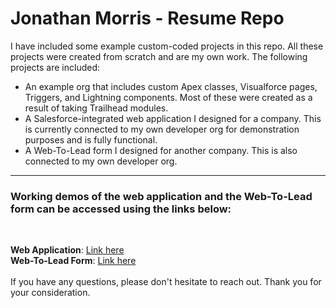 # Jonathan Morris - Resume Repo
I have included some example custom-coded projects in this repo. All these projects were created from scratch and are my own work. The following projects are included:
* An example org that includes custom Apex classes, Visualforce pages, Triggers, and Lightning components. Most of these were created as a result of taking Trailhead modules.
* A Salesforce-integrated web application I designed for a company. This is currently connected to my own developer org for demonstration purposes and is fully functional.
* A Web-To-Lead form I designed for another company. This is also connected to my own developer org.
---
### Working demos of the web application and the Web-To-Lead form can be accessed using the links below:
<br>

__Web Application__: [Link here](https://000516386.production.codepen.plumbing "Web Application")<br>
__Web-To-Lead Form__: [Link here](https://jsfiddle.net/JonathanMorris/bf2kLq7x/3/show "Web-To-Lead Form")<br><br>
If you have any questions, please don't hesitate to reach out. Thank you for your consideration.